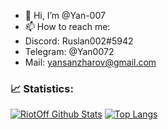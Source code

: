 - 👋 Hi, I’m @Yan-007
- 📫 How to reach me:
- Discord: Ruslan002#5942
- Telegram: @Yan0072
- Mail: yansanzharov@gmail.com

<!---
Yan-007/Yan-007 is a ✨ special ✨ repository because its `README.md` (this file) appears on your GitHub profile.
You can click the Preview link to take a look at your changes.
--->
### 📈 Statistics:
<!-- STATS:START -->
[![RiotOff Github Stats](https://github-readme-stats.vercel.app/api?username=yan-007&count_private=true&hide=contribs&show_icons=true&theme=radical)](https://github.com/yan-00)
[![Top Langs](https://github-readme-stats.vercel.app/api/top-langs/?username=yan-007&count_private=true&hide=tsql&langs_count=7&theme=radical&layout=compact)](https://github.com/v)
<!-- STATS:END -->  
